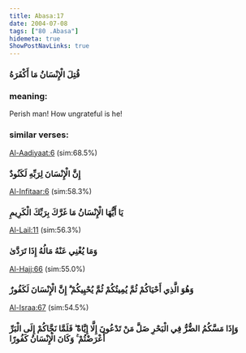```yaml
---
title: Abasa:17
date: 2004-07-08
tags: ["80 .Abasa"]
hidemeta: true 
ShowPostNavLinks: true 
---
```

### قُتِلَ الْإِنْسَانُ مَا أَكْفَرَهُ
### meaning: 
Perish man! How ungrateful is he!
### similar verses: 

[Al-Aadiyaat:6](/100/6) (sim:68.5%)

### إِنَّ الْإِنْسَانَ لِرَبِّهِ لَكَنُودٌ

[Al-Infitaar:6](/82/6) (sim:58.3%)

### يَا أَيُّهَا الْإِنْسَانُ مَا غَرَّكَ بِرَبِّكَ الْكَرِيمِ

[Al-Lail:11](/92/11) (sim:56.3%)

### وَمَا يُغْنِي عَنْهُ مَالُهُ إِذَا تَرَدَّىٰ

[Al-Hajj:66](/22/66) (sim:55.0%)

### وَهُوَ الَّذِي أَحْيَاكُمْ ثُمَّ يُمِيتُكُمْ ثُمَّ يُحْيِيكُمْ ۗ إِنَّ الْإِنْسَانَ لَكَفُورٌ

[Al-Israa:67](/17/67) (sim:54.5%)

### وَإِذَا مَسَّكُمُ الضُّرُّ فِي الْبَحْرِ ضَلَّ مَنْ تَدْعُونَ إِلَّا إِيَّاهُ ۖ فَلَمَّا نَجَّاكُمْ إِلَى الْبَرِّ أَعْرَضْتُمْ ۚ وَكَانَ الْإِنْسَانُ كَفُورًا
